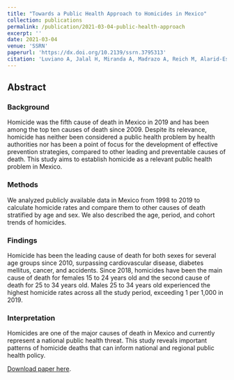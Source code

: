 ```yaml
---
title: "Towards a Public Health Approach to Homicides in Mexico"
collection: publications
permalink: /publication/2021-03-04-public-health-approach
excerpt: ''
date: 2021-03-04
venue: 'SSRN'
paperurl: 'https://dx.doi.org/10.2139/ssrn.3795313'
citation: 'Luviano A, Jalal H, Miranda A, Madrazo A, Reich M, Alarid-Escudero F. Towards a Public Health Approach to Homicides in Mexico. 2020. Available at SSRN: https://ssrn.com/abstract=3795313'
---
```

## Abstract

### Background
Homicide was the fifth cause of death in Mexico in 2019 and has been among the top ten causes of death since 2009. Despite its relevance, homicide has neither been considered a public health problem by health authorities nor has been a point of focus for the development of effective prevention strategies, compared to other leading and preventable causes of death. This study aims to establish homicide as a relevant public health problem in Mexico. 

### Methods
We analyzed publicly available data in Mexico from 1998 to 2019 to calculate homicide rates and compare them to other causes of death stratified by age and sex. We also described the age, period, and cohort trends of homicides.

### Findings
Homicide has been the leading cause of death for both sexes for several age groups since 2010, surpassing cardiovascular disease, diabetes mellitus, cancer, and accidents. Since 2018, homicides have been the main cause of death for females 15 to 24 years old and the second cause of death for 25 to 34 years old. Males 25 to 34 years old experienced the highest homicide rates across all the study period, exceeding 1 per 1,000 in 2019.

### Interpretation
Homicides are one of the major causes of death in Mexico and currently represent a national public health threat. This study reveals important patterns of homicide deaths that can inform national and regional public health policy.

[Download paper here](https://dx.doi.org/10.2139/ssrn.3795313).
